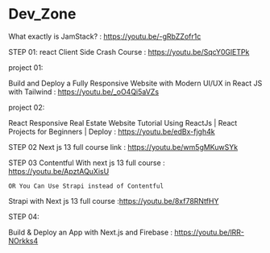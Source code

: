 # Dev_Zone
   What exactly is JamStack? : https://youtu.be/-gRbZZofr1c
  
STEP 01:
react Client Side Crash Course : https://youtu.be/SqcY0GlETPk

 project 01:
 
 Build and Deploy a Fully Responsive Website with Modern UI/UX in React JS with Tailwind : https://youtu.be/_oO4Qi5aVZs
 
 project 02:
 
 React Responsive Real Estate Website Tutorial Using ReactJs | React Projects for Beginners | Deploy : https://youtu.be/edBx-fjgh4k
 

STEP 02
Next js 13 full course link : https://youtu.be/wm5gMKuwSYk

STEP 03
Contentful With next js 13 full course : https://youtu.be/ApztAQuXisU

    OR You Can Use Strapi instead of Contentful
    
Strapi with Next js 13 full course :https://youtu.be/8xf78RNtfHY

STEP 04:

   Build & Deploy an App with Next.js and Firebase : https://youtu.be/lRR-NOrkks4


